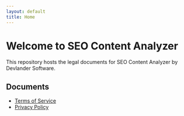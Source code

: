 ```yaml
---
layout: default
title: Home
---
```


# Welcome to SEO Content Analyzer

This repository hosts the legal documents for SEO Content Analyzer by Devlander Software.

## Documents

- [Terms of Service](TERMS_OF_SERVICE.md)
- [Privacy Policy](PRIVACY_POLICY.md)
